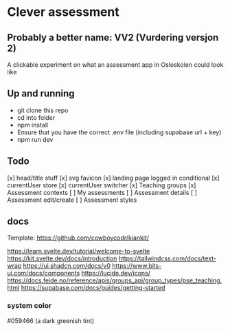 # Clever assessment

## Probably a better name: VV2 (Vurdering versjon 2)

A clickable experiment on what an assessment app in Osloskolen could look like

## Up and running

- git clone this repo
- cd into folder
- npm install
- Ensure that you have the correct .env file (including supabase url + key)
- npm run dev

## Todo

[x] head/title stuff
[x] svg favicon
[x] landing page logged in conditional
[x] currentUser store
[x] currentUser switcher
[x] Teaching groups
[x] Assessment contexts
[ ] My assessments
[ ] Assessment details
[ ] Assessment edit/create
[ ] Assessment styles

## docs

Template: https://github.com/cowboycodr/kiankit/

https://learn.svelte.dev/tutorial/welcome-to-svelte
https://kit.svelte.dev/docs/introduction
https://tailwindcss.com/docs/text-wrap
https://ui.shadcn.com/docs/v0
https://www.bits-ui.com/docs/components
https://lucide.dev/icons/
https://docs.feide.no/reference/apis/groups_api/group_types/pse_teaching.html
https://supabase.com/docs/guides/getting-started

### system color

#059466 (a dark greenish tint)
